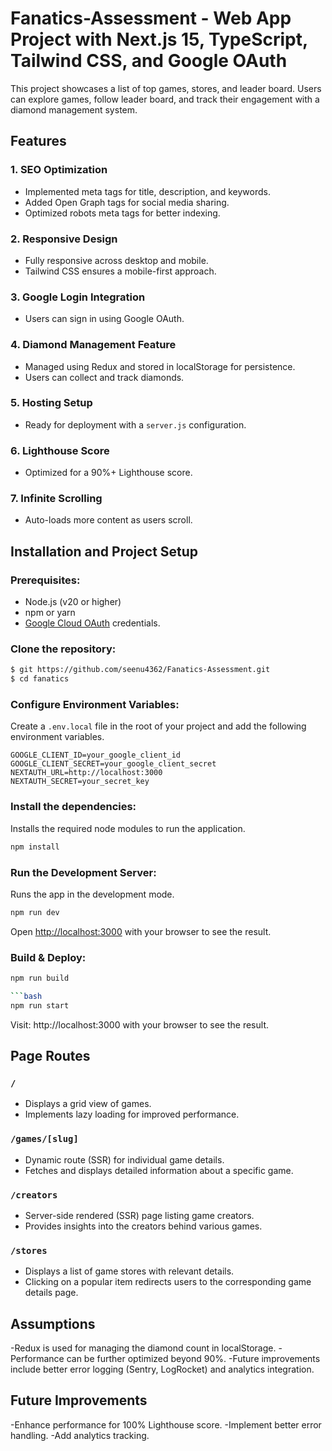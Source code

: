 # Fanatics-Assessment - Web App Project with Next.js 15, TypeScript, Tailwind CSS, and Google OAuth

This project showcases a list of top games, stores, and leader board. Users can explore games, follow leader board, and track their engagement with a diamond management system.

## Features

### 1. SEO Optimization
- Implemented meta tags for title, description, and keywords.
- Added Open Graph tags for social media sharing.
- Optimized robots meta tags for better indexing.

### 2. Responsive Design
- Fully responsive across desktop and mobile.
- Tailwind CSS ensures a mobile-first approach.

### 3. Google Login Integration
- Users can sign in using Google OAuth.

### 4. Diamond Management Feature
- Managed using Redux and stored in localStorage for persistence.
- Users can collect and track diamonds.

### 5. Hosting Setup
- Ready for deployment with a `server.js` configuration.

### 6. Lighthouse Score
- Optimized for a 90%+ Lighthouse score.

### 7. Infinite Scrolling
- Auto-loads more content as users scroll.


## Installation and Project Setup

### Prerequisites:

- Node.js (v20 or higher)
- npm or yarn
- [Google Cloud OAuth](https://cloud.google.com/) credentials.

### Clone the repository:

```bash
$ git https://github.com/seenu4362/Fanatics-Assessment.git
$ cd fanatics
```

### Configure Environment Variables:

Create a `.env.local` file in the root of your project and add the following environment variables.

```plaintext
GOOGLE_CLIENT_ID=your_google_client_id
GOOGLE_CLIENT_SECRET=your_google_client_secret
NEXTAUTH_URL=http://localhost:3000
NEXTAUTH_SECRET=your_secret_key
```

### Install the dependencies:
Installs the required node modules to run the application.

```bash
npm install
```

### Run the Development Server:

Runs the app in the development mode.

```bash
npm run dev
```
Open [http://localhost:3000](http://localhost:3000) with your browser to see the result.

### Build & Deploy:

```bash
npm run build

```bash
npm run start
```

 Visit: http://localhost:3000 with your browser to see the result.

## Page Routes

### `/`
- Displays a grid view of games.
- Implements lazy loading for improved performance.

### `/games/[slug]`
- Dynamic route (SSR) for individual game details.
- Fetches and displays detailed information about a specific game.

### `/creators`
- Server-side rendered (SSR) page listing game creators.
- Provides insights into the creators behind various games.

### `/stores`
 - Displays a list of game stores with relevant details.
 - Clicking on a popular item redirects users to the corresponding game details page.

## Assumptions 
-Redux is used for managing the diamond count in localStorage.
-Performance can be further optimized beyond 90%.
-Future improvements include better error logging (Sentry, LogRocket) and analytics integration.

##  Future Improvements
-Enhance performance for 100% Lighthouse score.
-Implement better error handling.
-Add analytics tracking.
